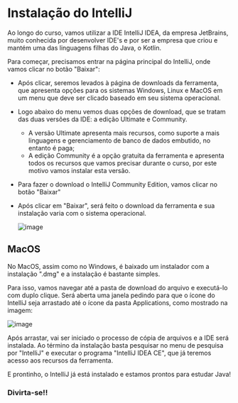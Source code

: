 # Instalação do IntelliJ
Ao longo do curso, vamos utilizar a IDE IntelliJ IDEA, da empresa JetBrains, muito conhecida por desenvolver IDE's e por ser a empresa que criou e mantém uma das linguagens filhas do Java, o Kotlin.

Para começar, precisamos entrar na página principal do IntelliJ, onde vamos clicar no botão "Baixar":
- Após clicar, seremos levados à página de downloads da ferramenta, que apresenta opções para os sistemas Windows, Linux e MacOS em um menu que deve ser clicado baseado em seu sistema operacional.
- Logo abaixo do menu vemos duas opções de download, que se tratam das duas versões da IDE: a edição Ultimate e Community.
  - A versão Ultimate apresenta mais recursos, como suporte a mais linguagens e gerenciamento de banco de dados embutido, no entanto é paga;
  - A edição Community é a opção gratuita da ferramenta e apresenta todos os recursos que vamos precisar durante o curso, por este motivo vamos instalar esta versão.
- Para fazer o download o IntelliJ Community Edition, vamos clicar no botão "Baixar"
- Após clicar em "Baixar", será feito o download da ferramenta e sua instalação varia com o sistema operacional.
  
  ![image](https://content.codecademy.com/courses/learn-kotlin/Getting%20Started%20with%20IntelliJ%20Article%20/Community%20version.png)


## MacOS
No MacOS, assim como no Windows, é baixado um instalador com a instalação ".dmg" e a instalação é bastante simples.

Para isso, vamos navegar até a pasta de download do arquivo e executá-lo com duplo clique. Será aberta uma janela pedindo para que o ícone do IntelliJ seja arrastado até o ícone da pasta Applications, como mostrado na imagem:
 
  ![image](https://content.codecademy.com/courses/learn-kotlin/Getting%20Started%20with%20IntelliJ%20Article%20/Mac%20Drag%20to%20Applications.png)

Após arrastar, vai ser iniciado o processo de cópia de arquivos e a IDE será instalada. Ao término da instalação basta pesquisar no menu de pesquisa por "IntelliJ" e executar o programa "IntelliJ IDEA CE", que já teremos acesso aos recursos da ferramenta.

E prontinho, o IntelliJ já está instalado e estamos prontos para estudar Java!

### Divirta-se!!
